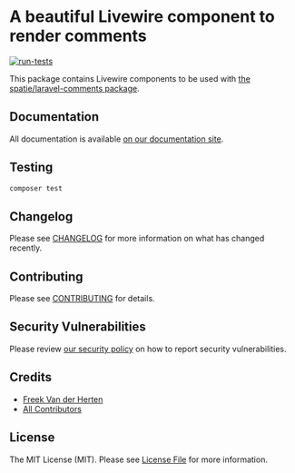 # A beautiful Livewire component to render comments

[![run-tests](https://github.com/spatie/laravel-comments-livewire/actions/workflows/run-tests.yml/badge.svg)](https://github.com/spatie/laravel-comments-livewire/actions/workflows/run-tests.yml)

This package contains Livewire components to be used with [the spatie/laravel-comments package](https://spatie.be/docs/laravel-comments).

## Documentation

All documentation is available [on our documentation site](https://spatie.be/docs/laravel-comments).

## Testing

```bash
composer test
```

## Changelog

Please see [CHANGELOG](CHANGELOG.md) for more information on what has changed recently.

## Contributing

Please see [CONTRIBUTING](https://github.com/spatie/.github/blob/main/CONTRIBUTING.md) for details.

## Security Vulnerabilities

Please review [our security policy](../../security/policy) on how to report security vulnerabilities.

## Credits

- [Freek Van der Herten](https://github.com/freekmurze)
- [All Contributors](../../contributors)

## License

The MIT License (MIT). Please see [License File](LICENSE.md) for more information.
